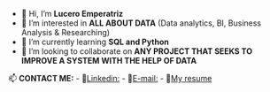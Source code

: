 - 👋 Hi, I’m **Lucero Emperatriz**
- 👀 I’m interested in **ALL ABOUT DATA** (Data analytics, BI, Business Analysis & Researching)
- 🌱 I’m currently learning **SQL and Python**
- 💞️ I’m looking to collaborate on **ANY PROJECT THAT SEEKS TO IMPROVE A SYSTEM WITH THE HELP OF DATA**

📫 **CONTACT ME:** 
    - :mag_right:[Linkedin:](https://www.linkedin.com/in/lucero-sovero/) 
    - :email:[E-mail:](mailto:e.lucero2000@gmail.com)
    - :pencil:[My resume](https://lu-emperatriz.github.io/Resume-Lu/)


